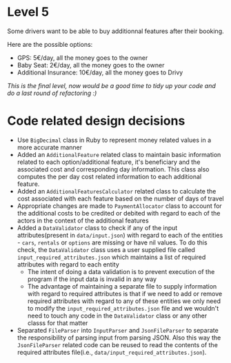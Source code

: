 # Level 5

Some drivers want to be able to buy additionnal features after their booking.

Here are the possible options:
- GPS: 5€/day, all the money goes to the owner
- Baby Seat: 2€/day, all the money goes to the owner
- Additional Insurance: 10€/day, all the money goes to Drivy

_This is the final level, now would be a good time to tidy up your code and do a last round of refactoring :)_


# Code related design decisions

* Use `BigDecimal` class in Ruby to represent money related values in a more accurate manner
* Added an `AdditionalFeature` related class to maintain basic information related to each option/additional feature, it's beneficiary and the associated cost and corresponding day information. This class also computes the per day cost related information to each additional feature.
* Added an `AdditionalFeaturesCalculator` related class to calculate the cost associated with each feature based on the number of days of travel
* Appropriate changes are made to `PaymentAllocator` class to account for the additional costs to be
credited or debited with regard to each of the actors in the context of the additional features
* Added a `DataValidator` class to check if any of the input attributes(present in `data/input.json`) with regard to each of the entities - `cars`, `rentals` or `options` are missing or have nil values. To do this check, the `DataValidator` class uses a user supplied file called `input_required_attributes.json` which maintains a list of required attributes with regard to each entity
  * The intent of doing a data validation is to prevent execution of the program if the input data is invalid in any way
  * The advantage of maintaining a separate file to supply information with regard to required attributes is that if we need to add or remove required attributes with regard to any of these entities we only need to modify the `input_required_attributes.json` file and we wouldn't need to touch any code in the `DataValidator` class or any other classs for that matter
* Separated `FileParser` into `InputParser` and `JsonFileParser` to separate the responsibility of parsing input from parsing JSON. Also this way the `JsonFileParser` related code can be reused to read the contents of the required attributes file(i.e., `data/input_required_attributes.json`).